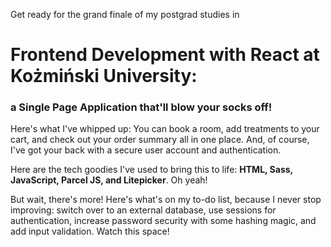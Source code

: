 Get ready for the grand finale of my postgrad studies in 
# Frontend Development with React at Kożmiński University: 
### a Single Page Application that'll blow your socks off!

Here's what I've whipped up: You can book a room, add treatments to your cart, and check out your order summary all in one place. And, of course, I've got your back with a secure user account and authentication.

Here are the tech goodies I've used to bring this to life: **HTML, Sass, JavaScript, Parcel JS, and Litepicker**. Oh yeah!

But wait, there's more! Here's what's on my to-do list, because I never stop improving: switch over to an external database, use sessions for authentication, increase password security with some hashing magic, and add input validation. Watch this space!
